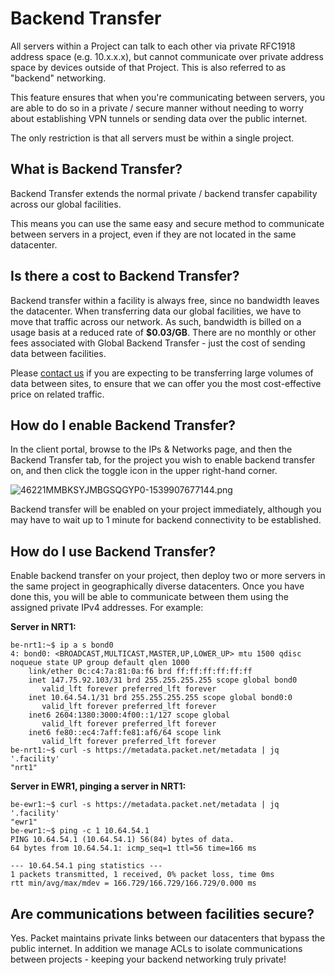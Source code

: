 <!--<meta>
{
    "title":"Backend Transfer",
}
</meta>-->

# Backend Transfer

All servers within a Project can talk to each other via private RFC1918 address space \(e.g. 10.x.x.x\), but cannot communicate over private address space by devices outside of that Project.  This is also referred to as "backend" networking.

This feature ensures that when you're communicating between servers, you are able to do so in a private / secure manner without needing to worry about establishing VPN tunnels or sending data over the public internet.

The only restriction is that all servers must be within a single project.

## What is Backend Transfer?

Backend Transfer extends the normal private / backend transfer capability across our global facilities.

This means you can use the same easy and secure method to communicate between servers in a project, even if they are not located in the same datacenter.

## Is there a cost to Backend Transfer?

Backend transfer within a facility is always free, since no bandwidth leaves the datacenter. When transferring data our global facilities, we have to move that traffic across our network.  As such, bandwidth is billed on a usage basis at a reduced rate of **$0.03/GB**. There are no monthly or other fees associated with Global Backend Transfer - just the cost of sending data between facilities.

Please [contact us](mailto:support@packet.com) if you are expecting to be transferring large volumes of data between sites, to ensure that we can offer you the most cost-effective price on related traffic.

## How do I enable Backend Transfer?

In the client portal, browse to the IPs & Networks page, and then the Backend Transfer tab, for the project you wish to enable backend transfer on, and then click the toggle icon in the upper right-hand corner.

![46221MMBKSYJMBGSQGYP0-1539907677144.png](https://deskpro-cloud.s3.amazonaws.com/files/26944/47/46221MMBKSYJMBGSQGYP0-1539907677144.png)

Backend transfer will be enabled on your project immediately, although you may have to wait up to 1 minute for backend connectivity to be established.

## How do I use Backend Transfer?

Enable backend transfer on your project, then deploy two or more servers in the same project in geographically diverse datacenters.  Once you have done this, you will be able to communicate between them using the assigned private IPv4 addresses. For example:

**Server in NRT1:**

```text
be-nrt1:~$ ip a s bond0
4: bond0: <BROADCAST,MULTICAST,MASTER,UP,LOWER_UP> mtu 1500 qdisc noqueue state UP group default qlen 1000
    link/ether 0c:c4:7a:81:0a:f6 brd ff:ff:ff:ff:ff:ff
    inet 147.75.92.103/31 brd 255.255.255.255 scope global bond0
       valid_lft forever preferred_lft forever
    inet 10.64.54.1/31 brd 255.255.255.255 scope global bond0:0
       valid_lft forever preferred_lft forever
    inet6 2604:1380:3000:4f00::1/127 scope global
       valid_lft forever preferred_lft forever
    inet6 fe80::ec4:7aff:fe81:af6/64 scope link
       valid_lft forever preferred_lft forever
be-nrt1:~$ curl -s https://metadata.packet.net/metadata | jq '.facility'
"nrt1"
```

**Server in EWR1, pinging a server in NRT1:**

```text
be-ewr1:~$ curl -s https://metadata.packet.net/metadata | jq '.facility'
"ewr1"
be-ewr1:~$ ping -c 1 10.64.54.1
PING 10.64.54.1 (10.64.54.1) 56(84) bytes of data.
64 bytes from 10.64.54.1: icmp_seq=1 ttl=56 time=166 ms

--- 10.64.54.1 ping statistics ---
1 packets transmitted, 1 received, 0% packet loss, time 0ms
rtt min/avg/max/mdev = 166.729/166.729/166.729/0.000 ms
```

## Are communications between facilities secure?

Yes. Packet maintains private links between our datacenters that bypass the public internet. In addition we manage ACLs to isolate communications between projects - keeping your backend networking truly private!
